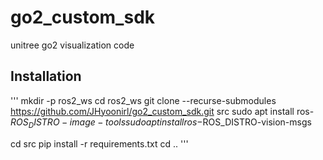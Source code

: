 # go2_custom_sdk
unitree go2 visualization code


## Installation

'''
mkdir -p ros2_ws
cd ros2_ws
git clone --recurse-submodules https://github.com/JHyoonirl/go2_custom_sdk.git src
sudo apt install ros-$ROS_DISTRO-image-tools
sudo apt install ros-$ROS_DISTRO-vision-msgs

cd src
pip install -r requirements.txt
cd ..
'''
